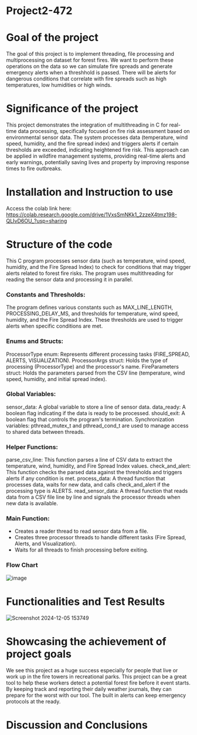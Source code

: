 # Project2-472

# Goal of the project

The goal of this project is to implement threading, file processing and multiprocessing on dataset for forest fires. We want to perform these operations on the data so we can simulate fire spreads and generate emergency alerts when a threshhold is passed. There will be alerts for dangerous conditions that correlate with fire spreads such as high temperatures, low humidities or high winds.

# Significance of the project

This project demonstrates the integration of multithreading in C for real-time data processing, specifically focused on fire risk assessment based on environmental sensor data. The system processes data (temperature, wind speed, humidity, and the fire spread index) and triggers alerts if certain thresholds are exceeded, indicating heightened fire risk. This approach can be applied in wildfire management systems, providing real-time alerts and early warnings, potentially saving lives and property by improving response times to fire outbreaks.

# Installation and Instruction to use
Access the colab link here:
https://colab.research.google.com/drive/1VxsSmNKk1_2zzeX4tmz198-QLIvD6OU_?usp=sharing

# Structure of the code
This C program processes sensor data (such as temperature, wind speed, humidity, and the Fire Spread Index) to check for conditions that may trigger alerts related to forest fire risks. The program uses multithreading for reading the sensor data and processing it in parallel.
### Constants and Thresholds:
The program defines various constants such as MAX_LINE_LENGTH, PROCESSING_DELAY_MS, and thresholds for temperature, wind speed, humidity, and the Fire Spread Index. These thresholds are used to trigger alerts when specific conditions are met.

### Enums and Structs:
ProcessorType enum: Represents different processing tasks (FIRE_SPREAD, ALERTS, VISUALIZATION).
ProcessorArgs struct: Holds the type of processing (ProcessorType) and the processor's name.
FireParameters struct: Holds the parameters parsed from the CSV line (temperature, wind speed, humidity, and initial spread index).

### Global Variables:
sensor_data: A global variable to store a line of sensor data.
data_ready: A boolean flag indicating if the data is ready to be processed.
should_exit: A boolean flag that controls the program's termination.
Synchronization variables: pthread_mutex_t and pthread_cond_t are used to manage access to shared data between threads.

### Helper Functions:
parse_csv_line: This function parses a line of CSV data to extract the temperature, wind, humidity, and Fire Spread Index values.
check_and_alert: This function checks the parsed data against the thresholds and triggers alerts if any condition is met.
process_data: A thread function that processes data, waits for new data, and calls check_and_alert if the processing type is ALERTS.
read_sensor_data: A thread function that reads data from a CSV file line by line and signals the processor threads when new data is available.

### Main Function:
- Creates a reader thread to read sensor data from a file.
- Creates three processor threads to handle different tasks (Fire Spread, Alerts, and Visualization).
- Waits for all threads to finish processing before exiting.

### Flow Chart
![image](https://github.com/user-attachments/assets/e666f2fe-a6ac-4a72-b98d-0f6132cd82a5)

# Functionalities and Test Results
![Screenshot 2024-12-05 153749](https://github.com/user-attachments/assets/0ed82564-57da-4ad0-bd41-8df0dba58730)

# Showcasing the achievement of project goals
We see this project as a huge success especially for people that live or work up in the fire towers in recreational parks. This project can be a great tool to help these workers detect a potential forest fire before it event starts. By keeping track and reporting their daily weather journals, they can prepare for the worst with our tool. The built in alerts can keep emergency protocols at the ready.


# Discussion and Conclusions

